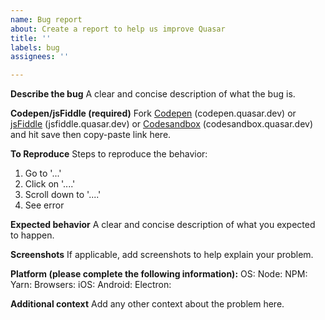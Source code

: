 ```yaml
---
name: Bug report
about: Create a report to help us improve Quasar
title: ''
labels: bug
assignees: ''

---
```


**Describe the bug**
A clear and concise description of what the bug is.

**Codepen/jsFiddle (required)**
Fork [Codepen](https://codepen.quasar.dev) (codepen.quasar.dev) or [jsFiddle](https://jsfiddle.quasar.dev) (jsfiddle.quasar.dev) or [Codesandbox](https://codesandbox.quasar.dev) (codesandbox.quasar.dev) and hit save then copy-paste link here.

**To Reproduce**
Steps to reproduce the behavior:
1. Go to '...'
2. Click on '....'
3. Scroll down to '....'
4. See error

**Expected behavior**
A clear and concise description of what you expected to happen.

**Screenshots**
If applicable, add screenshots to help explain your problem.

**Platform (please complete the following information):**
OS:
Node:
NPM:
Yarn:
Browsers:
iOS:
Android:
Electron:

**Additional context**
Add any other context about the problem here.
